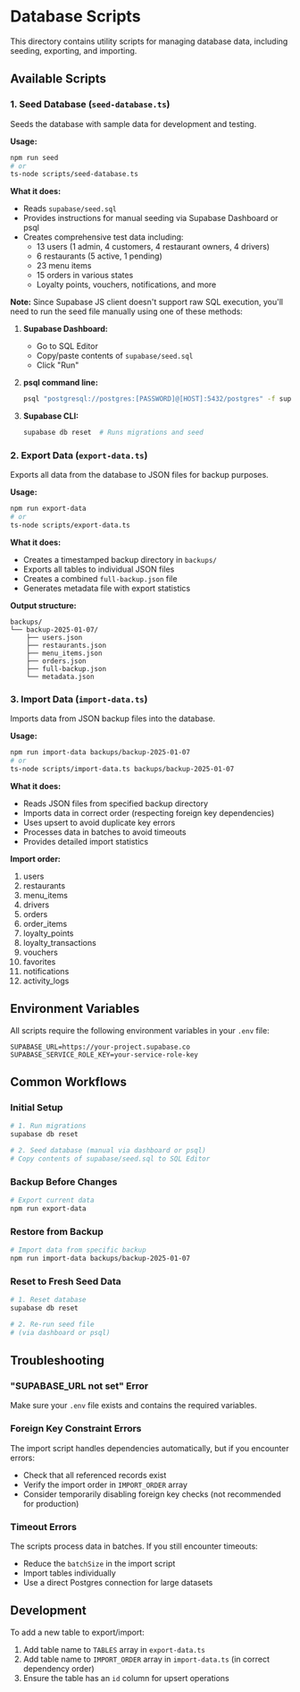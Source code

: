 # Database Scripts

This directory contains utility scripts for managing database data, including seeding, exporting, and importing.

## Available Scripts

### 1. Seed Database (`seed-database.ts`)

Seeds the database with sample data for development and testing.

**Usage:**
```bash
npm run seed
# or
ts-node scripts/seed-database.ts
```

**What it does:**
- Reads `supabase/seed.sql`
- Provides instructions for manual seeding via Supabase Dashboard or psql
- Creates comprehensive test data including:
  - 13 users (1 admin, 4 customers, 4 restaurant owners, 4 drivers)
  - 6 restaurants (5 active, 1 pending)
  - 23 menu items
  - 15 orders in various states
  - Loyalty points, vouchers, notifications, and more

**Note:** Since Supabase JS client doesn't support raw SQL execution, you'll need to run the seed file manually using one of these methods:

1. **Supabase Dashboard:**
   - Go to SQL Editor
   - Copy/paste contents of `supabase/seed.sql`
   - Click "Run"

2. **psql command line:**
   ```bash
   psql "postgresql://postgres:[PASSWORD]@[HOST]:5432/postgres" -f supabase/seed.sql
   ```

3. **Supabase CLI:**
   ```bash
   supabase db reset  # Runs migrations and seed
   ```

### 2. Export Data (`export-data.ts`)

Exports all data from the database to JSON files for backup purposes.

**Usage:**
```bash
npm run export-data
# or
ts-node scripts/export-data.ts
```

**What it does:**
- Creates a timestamped backup directory in `backups/`
- Exports all tables to individual JSON files
- Creates a combined `full-backup.json` file
- Generates metadata file with export statistics

**Output structure:**
```
backups/
└── backup-2025-01-07/
    ├── users.json
    ├── restaurants.json
    ├── menu_items.json
    ├── orders.json
    ├── full-backup.json
    └── metadata.json
```

### 3. Import Data (`import-data.ts`)

Imports data from JSON backup files into the database.

**Usage:**
```bash
npm run import-data backups/backup-2025-01-07
# or
ts-node scripts/import-data.ts backups/backup-2025-01-07
```

**What it does:**
- Reads JSON files from specified backup directory
- Imports data in correct order (respecting foreign key dependencies)
- Uses upsert to avoid duplicate key errors
- Processes data in batches to avoid timeouts
- Provides detailed import statistics

**Import order:**
1. users
2. restaurants
3. menu_items
4. drivers
5. orders
6. order_items
7. loyalty_points
8. loyalty_transactions
9. vouchers
10. favorites
11. notifications
12. activity_logs

## Environment Variables

All scripts require the following environment variables in your `.env` file:

```env
SUPABASE_URL=https://your-project.supabase.co
SUPABASE_SERVICE_ROLE_KEY=your-service-role-key
```

## Common Workflows

### Initial Setup
```bash
# 1. Run migrations
supabase db reset

# 2. Seed database (manual via dashboard or psql)
# Copy contents of supabase/seed.sql to SQL Editor
```

### Backup Before Changes
```bash
# Export current data
npm run export-data
```

### Restore from Backup
```bash
# Import data from specific backup
npm run import-data backups/backup-2025-01-07
```

### Reset to Fresh Seed Data
```bash
# 1. Reset database
supabase db reset

# 2. Re-run seed file
# (via dashboard or psql)
```

## Troubleshooting

### "SUPABASE_URL not set" Error
Make sure your `.env` file exists and contains the required variables.

### Foreign Key Constraint Errors
The import script handles dependencies automatically, but if you encounter errors:
- Check that all referenced records exist
- Verify the import order in `IMPORT_ORDER` array
- Consider temporarily disabling foreign key checks (not recommended for production)

### Timeout Errors
The scripts process data in batches. If you still encounter timeouts:
- Reduce the `batchSize` in the import script
- Import tables individually
- Use a direct Postgres connection for large datasets

## Development

To add a new table to export/import:
1. Add table name to `TABLES` array in `export-data.ts`
2. Add table name to `IMPORT_ORDER` array in `import-data.ts` (in correct dependency order)
3. Ensure the table has an `id` column for upsert operations
